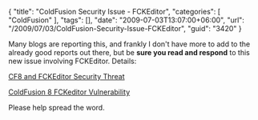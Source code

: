 {
	"title": "ColdFusion Security Issue - FCKEditor",
	"categories": [
		"ColdFusion"
	],
	"tags": [],
	"date": "2009-07-03T13:07:00+06:00",
	"url": "/2009/07/03/ColdFusion-Security-Issue-FCKEditor",
	"guid": "3420"
}

Many blogs are reporting this, and frankly I don't have more to add to the already good reports out there, but be <b>sure you read and respond</b> to this new issue involving FCKEditor. Details:

<a href="http://www.codfusion.com/blog/post.cfm/cf8-and-fckeditor-security-threat">CF8 and FCKEditor Security Threat</a>

<a href="http://www.petefreitag.com/item/704.cfm">ColdFusion 8 FCKeditor Vulnerability</a>

Please help spread the word.